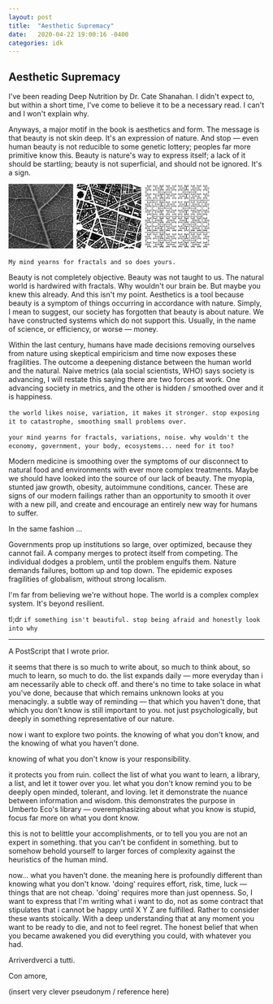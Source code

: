 ```yaml
---
layout: post
title:  "Aesthetic Supremacy"
date:   2020-04-22 19:00:16 -0400
categories: idk
---
```

## Aesthetic Supremacy

I've been reading Deep Nutrition by Dr. Cate Shanahan. I didn't expect to, but within a short time, I've come to believe it to be a necessary read. I can't and I won't explain why.

Anyways, a major motif in the book is aesthetics and form. The message is that beauty is not skin deep. It's an expression of nature. And stop — even human beauty is not reducible to some genetic lottery; peoples far more primitive know this. Beauty is nature's way to express itself; a lack of it should be startling; beauty is not superficial, and should not be ignored. It's a sign.

![](/images/fractals.png)

`My mind yearns for fractals and so does yours.`

Beauty is not completely objective. Beauty was not taught to us. The natural world is hardwired with fractals. Why wouldn't our brain be. But maybe you knew this already. And this isn't my point. Aesthetics is a tool because beauty is a symptom of things occurring in accordance with nature. Simply, I mean to suggest, our society has forgotten that beauty is about nature. We have constructed systems which do not support this. Usually, in the name of science, or efficiency, or worse — money. 

Within the last century, humans have made decisions removing ourselves from nature using skeptical empiricism and time now exposes these fragilities. The outcome a deepening distance between the human world and the natural. Naive metrics (ala social scientists, WHO) says society is advancing, I will restate this saying there are two forces at work. One advancing society in metrics, and the other is hidden / smoothed over and it is happiness. 

`the world likes noise, variation, it makes it stronger. stop exposing it to catastrophe, smoothing small problems over. `

`your mind yearns for fractals, variations, noise. why wouldn't the economy, government, your body, ecosystems... need for it too?`

Modern medicine is smoothing over the symptoms of our disconnect to natural food and environments with ever more complex treatments. Maybe we should have looked into the source of our lack of beauty. The myopia, stunted jaw growth, obesity, autoimmune conditions, cancer. These are signs of our modern failings rather than an opportunity to smooth it over with a new pill, and create and encourage an entirely new way for humans to suffer.

In the same fashion ...

Governments prop up institutions so large, over optimized, because they cannot fail. A company merges to protect itself from competing. The individual dodges a problem, until the problem engulfs them. Nature demands failures, bottom up and top down. The epidemic exposes fragilities of globalism, without strong localism. 

I'm far from believing we're without hope. The world is a complex complex system. It's beyond resilient. 

tl;dr `if something isn't beautiful. stop being afraid and honestly look into why`

---

A PostScript that I wrote prior.

it seems that there is so much to write about, so much to think about, so much to learn, so much to do. the list expands daily — more everyday than i am necessarily able to check off. and there's no time to take solace in what you've done, because that which remains unknown looks at you menacingly. a subtle way of reminding — that which you haven't done, that which you don't know is still important to you. not just psychologically, but deeply in something representative of our nature. 

now i want to explore two points. the knowing of what you don't know, and the knowing of what you haven't done.

knowing of what you don't know is your responsibility. 

it protects you from ruin. collect the list of what you want to learn, a library, a list, and let it tower over you. let what you don't know remind you to be deeply open minded, tolerant, and loving. let it demonstrate the nuance between information and wisdom. this demonstrates the purpose in Umberto Eco's library — overemphasizing about what you know is stupid, focus far more on what you dont know. 

this is not to belittle your accomplishments, or to tell you you are not an expert in something. that you can't be confident in something. but to somehow behold yourself to larger forces of complexity against the heuristics of the human mind.

now... what you haven't done. the meaning here is profoundly different than knowing what you don't know. 'doing' requires effort, risk, time, luck — things that are not cheap. 'doing' requires more than just openness. So, I want to express that I'm writing what i want to do, not as some contract that stipulates that i cannot be happy until X Y Z are fulfilled. Rather to consider these wants stoically. With a deep understanding that at any moment you want to be ready to die, and not to feel regret. The honest belief that when you became awakened you did everything you could, with whatever you had.

Arriverdverci a tutti.

Con amore,

(insert very clever pseudonym / reference here)